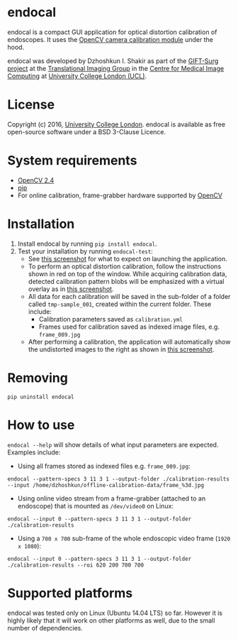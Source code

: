 # endocal

endocal is a compact GUI application for optical distortion calibration of endoscopes. It uses the [OpenCV camera calibration module](http://docs.opencv.org/2.4/doc/tutorials/calib3d/camera_calibration/camera_calibration.html) under the hood.

endocal was developed by Dzhoshkun I. Shakir as part of the [GIFT-Surg project](http://www.gift-surg.ac.uk/) at the [Translational Imaging Group](http://cmictig.cs.ucl.ac.uk/) in the [Centre for Medical Image Computing](http://www.ucl.ac.uk/cmic/homepage) at [University College London (UCL)](http://www.ucl.ac.uk/).

# License
Copyright (c) 2016, [University College London](http://www.ucl.ac.uk/). endocal is available as free open-source software under a BSD 3-Clause Licence.

# System requirements
* [OpenCV 2.4](http://docs.opencv.org/2.4/doc/tutorials/introduction/table_of_content_introduction/table_of_content_introduction.html)
* [pip](https://pip.pypa.io/en/stable/installing/)
* For online calibration, frame-grabber hardware supported by [OpenCV](http://docs.opencv.org/2.4/modules/highgui/doc/reading_and_writing_images_and_video.html#videocapture)

# Installation
1. Install endocal by running `pip install endocal`.
1. Test your installation by running `endocal-test`:
   * See [this screenshot](endocal/res/screenshot-start.png) for what to expect on launching the application.
   * To perform an optical distortion calibration, follow the instructions shown in red on top of the window. While acquiring calibration data, detected calibration pattern blobs will be emphasized with a virtual overlay as in [this screenshot](endocal/res/screenshot-detection.png).
   * All data for each calibration will be saved in the sub-folder of a folder called `tmp-sample_001`, created within the current folder. These include:
      * Calibration parameters saved as `calibration.yml`
      * Frames used for calibration saved as indexed image files, e.g. `frame_009.jpg`
   * After performing a calibration, the application will automatically show the undistorted images to the right as shown in [this screenshot](endocal/res/screenshot-undistort.png).

# Removing
`pip uninstall endocal`

# How to use
`endocal --help` will show details of what input parameters are expected. Examples include:

* Using all frames stored as indexed files e.g. `frame_009.jpg`:
```
endocal --pattern-specs 3 11 3 1 --output-folder ./calibration-results --input /home/dzhoshkun/offline-calibration-data/frame_%3d.jpg
```

* Using online video stream from a frame-grabber (attached to an endoscope) that is mounted as `/dev/video0` on Linux:
```
endocal --input 0 --pattern-specs 3 11 3 1 --output-folder ./calibration-results
```

* Using a `700 x 700` sub-frame of the whole endoscopic video frame (`1920 x 1080`):
```
endocal --input 0 --pattern-specs 3 11 3 1 --output-folder ./calibration-results --roi 620 200 700 700
```

# Supported platforms
endocal was tested only on Linux (Ubuntu 14.04 LTS) so far. However it is highly likely that it will work on other platforms as well, due to the small number of dependencies.

